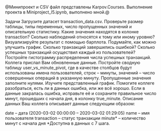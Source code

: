 
@Минипроект и CSV файл представлены Karpov.Courses. Выполнение проекта в Miniproject_l5.ipynb, выполнено мной.@



Задачи
Загрузите датасет transaction_data.csv. Проверьте размер таблицы, типы переменных, число пропущенных значений и описательную статистику.
Какие значения находятся в колонке transaction? Сколько наблюдений относятся к тому или иному уровню? Визуализируйте результат с помощью барплота. Подумайте, как можно улучшить график.
Сколько транзакций завершились ошибкой?
Сколько успешных транзакций осуществил каждый из пользователей? Постройте гистограмму распределения числа успешных транзакций.
Коллега прислал Вам обновленные данные. Постройте сводную таблицу user_vs_minute_pivot, где в качестве столбцов будут использованы имена пользователей, строк – минуты, значений – число совершенных операций в указанную минуту. Пропущенные значения заполните нулями.
Изучите представленный график. Помогите коллеге разобраться,  есть ли в данных ошибка, или же всё хорошо.
Если в данные закралась ошибка, исправьте её и сохраните правильное число минут, прошедших с начала дня, в колонку true_minute.
Описание данных
Ваш коллега описывает данные следующим образом:

date – дата (2020-03-02 00:00:00 – 2020-03-02 01:29:05)
name – имя пользователя
transaction – статус транзакции
minute* – количество минут с начала дня
*Доступна в данных с 7 шага.
